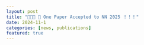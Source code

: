 ```yaml
---
layout: post
title: "🎉🎉🎉 📢 One Paper Accepted to NN 2025 ！！！"
date: 2024-11-1
categories: [news, publications]
featured: true
---
```

